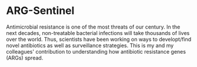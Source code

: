 # ARG-Sentinel
Antimicrobial resistance is one of the most threats of our century. In the next decades, non-treatable bacterial infections will take thousands of lives over the world. Thus, scientists have been working on ways to developt/find novel antibiotics as well as surveillance strategies. This is my and my colleagues' contribution to understanding how antibiotic resistance genes (ARGs) spread.
